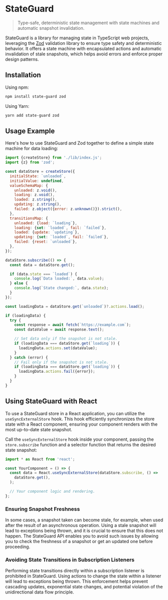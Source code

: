 # StateGuard

> Type-safe, deterministic state management with state machines and automatic
> snapshot invalidation.

StateGuard is a library for managing state in TypeScript web projects,
leveraging the [Zod](https://github.com/colinhacks/zod) validation library to
ensure type safety and deterministic behavior. It offers a state machine with
encapsulated actions and automatic invalidation of stale snapshots, which helps
avoid errors and enforce proper design patterns.

## Installation

Using npm:

```sh
npm install state-guard zod
```

Using Yarn:

```sh
yarn add state-guard zod
```

## Usage Example

Here's how to use StateGuard and Zod together to define a simple state machine
for data loading:

```js
import {createStore} from './lib/index.js';
import {z} from 'zod';

const dataStore = createStore({
  initialState: `unloaded`,
  initialValue: undefined,
  valueSchemaMap: {
    unloaded: z.void(),
    loading: z.void(),
    loaded: z.string(),
    updating: z.string(),
    failed: z.object({error: z.unknown()}).strict(),
  },
  transitionsMap: {
    unloaded: {load: `loading`},
    loading: {set: `loaded`, fail: `failed`},
    loaded: {update: `updating`},
    updating: {set: `loaded`, fail: `failed`},
    failed: {reset: `unloaded`},
  },
});

dataStore.subscribe(() => {
  const data = dataStore.get();

  if (data.state === `loaded`) {
    console.log(`Data loaded:`, data.value);
  } else {
    console.log(`State changed:`, data.state);
  }
});

const loadingData = dataStore.get(`unloaded`)?.actions.load();

if (loadingData) {
  try {
    const response = await fetch(`https://example.com`);
    const dataValue = await response.text();

    // Set data only if the snapshot is not stale.
    if (loadingData === dataStore.get(`loading`)) {
      loadingData.actions.set(dataValue);
    }
  } catch (error) {
    // Fail only if the snapshot is not stale.
    if (loadingData === dataStore.get(`loading`)) {
      loadingData.actions.fail({error});
    }
  }
}
```

## Using StateGuard with React

To use a StateGuard store in a React application, you can utilize the
`useSyncExternalStore` hook. This hook efficiently synchronizes the store state
with a React component, ensuring your component renders with the most up-to-date
state snapshot.

Call the `useSyncExternalStore` hook inside your component, passing the
`store.subscribe` function and a selector function that returns the desired
state snapshot:

```js
import * as React from 'react';

const YourComponent = () => {
  const data = React.useSyncExternalStore(dataStore.subscribe, () =>
    dataStore.get(),
  );

  // Your component logic and rendering.
};
```

### Ensuring Snapshot Freshness

In some cases, a snapshot taken can become stale, for example, when used after
the result of an asynchronous operation. Using a stale snapshot will lead to
exceptions being thrown, and it is crucial to ensure that this does not happen.
The StateGuard API enables you to avoid such issues by allowing you to check the
freshness of a snapshot or get an updated one before proceeding.

### Avoiding State Transitions in Subscription Listeners

Performing state transitions directly within a subscription listener is
prohibited in StateGuard. Using actions to change the state within a listener
will lead to exceptions being thrown. This enforcement helps prevent cascading
updates, exponential state changes, and potential violation of the
unidirectional data flow principle.
